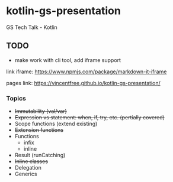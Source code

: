 # kotlin-gs-presentation
GS Tech Talk - Kotlin

## TODO

* make work with cli tool, add iframe support

link iframe: https://www.npmjs.com/package/markdown-it-iframe

pages link: https://vincentfree.github.io/kotlin-gs-presentation/

### Topics

* ~~Immutability (val/var)~~
* ~~Expression vs statement: when, if, try, etc. (pertially covered)~~
* Scope functions (extend existing)
* ~~Extension functions~~ 
* Functions
    * infix
    * inline
* Result (runCatching)
* ~~Inline classes~~
* Delegation
* Generics
